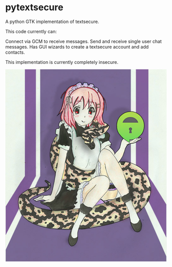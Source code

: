 pytextsecure
============

A python GTK implementation of textsecure.

This code currently can:

Connect via GCM to receive messages.
Send and receive single user chat messages.
Has GUI wizards to create a textsecure account and add contacts.

This implementation is currently completely insecure.

![Mascot Image](https://raw.githubusercontent.com/TerrorM/pytextsecure/master/docs/mascot.jpg)
